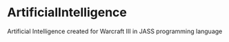 # ArtificialIntelligence
Artificial Intelligence created for Warcraft III in JASS programming language
